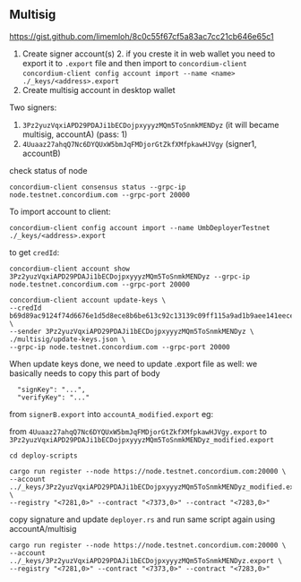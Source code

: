 ## Multisig

https://gist.github.com/limemloh/8c0c55f67cf5a83ac7cc21cb646e65c1

1. Create signer account(s)
    2. if you creste it in web wallet you need to export it to `.export` file and then import to `concordium-client`
       `concordium-client config account import --name <name> ./_keys/<address>.export`
3. Create multisig account in desktop wallet

Two signers:
1. `3Pz2yuzVqxiAPD29PDAJi1bECDojpxyyyzMQm5ToSnmkMENDyz` (it will became multisig, accountA) (pass: 1)
2. `4Uuaaz27ahqQ7Nc6DYQUxW5bmJqFMDjorGtZkfXMfpkawHJVgy` (signer1, accountB)

check status of node

```commandline
concordium-client consensus status --grpc-ip node.testnet.concordium.com --grpc-port 20000
```

To import account to client:

```shell
concordium-client config account import --name UmbDeployerTestnet ./_keys/<address>.export
```

to get `credId`:

```shell
concordium-client account show 3Pz2yuzVqxiAPD29PDAJi1bECDojpxyyyzMQm5ToSnmkMENDyz --grpc-ip node.testnet.concordium.com --grpc-port 20000
```

```shell
concordium-client account update-keys \
--credId b69d89ac9124f74d6676e1d5d8ece8b6be613c92c13139c09ff115a9ad1b9aee141eecedee4cebf40333b48219087380 \
--sender 3Pz2yuzVqxiAPD29PDAJi1bECDojpxyyyzMQm5ToSnmkMENDyz \
./multisig/update-keys.json \
--grpc-ip node.testnet.concordium.com --grpc-port 20000
```

When update keys done, we need to update .export file as well: we basically needs to copy this part of body

```
  "signKey": "...", 
  "verifyKey": "..."
```

from
`signerB.export` into `accountA_modified.export` eg:

from `4Uuaaz27ahqQ7Nc6DYQUxW5bmJqFMDjorGtZkfXMfpkawHJVgy.export` to
`3Pz2yuzVqxiAPD29PDAJi1bECDojpxyyyzMQm5ToSnmkMENDyz_modified.export`

```shell
cd deploy-scripts

cargo run register --node https://node.testnet.concordium.com:20000 \
--account ../_keys/3Pz2yuzVqxiAPD29PDAJi1bECDojpxyyyzMQm5ToSnmkMENDyz_modified.export \
--registry "<7281,0>" --contract "<7373,0>" --contract "<7283,0>"
```

copy signature and update `deployer.rs` and run same script again using accountA/multisig

```shell
cargo run register --node https://node.testnet.concordium.com:20000 \
--account ../_keys/3Pz2yuzVqxiAPD29PDAJi1bECDojpxyyyzMQm5ToSnmkMENDyz.export \
--registry "<7281,0>" --contract "<7373,0>" --contract "<7283,0>"
```
